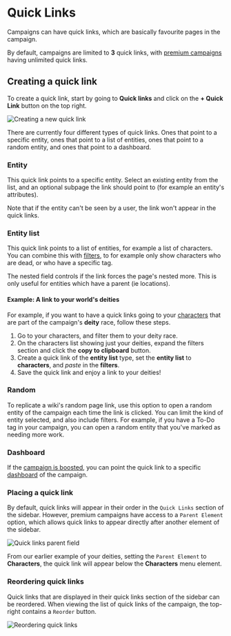 # Quick Links

Campaigns can have quick links, which are basically favourite pages in the campaign.

By default, campaigns are limited to **3** quick links, with [premium campaigns](https://kanka.io/en-US/premium) having unlimited quick links.

## Creating a quick link

To create a quick link, start by going to **Quick links** and click on the **+ Quick Link** button on the top right.

![Creating a new quick link](img/quick-links.png)

There are currently four different types of quick links. Ones that point to a specific entity, ones that point to a list of entities, ones that point to a random entity, and ones that point to a dashboard.

### Entity

This quick link points to a specific entity. Select an existing entity from the list, and an optional subpage the link should point to (for example an entity's attributes).

Note that if the entity can't be seen by a user, the link won't appear in the quick links.

### Entity list

This quick link points to a list of entities, for example a list of characters. You can combine this with [filters](/advanced/filters), to for example only show characters who are dead, or who have a specific tag.

The nested field controls if the link forces the page's nested more. This is only useful for entities which have a parent (ie locations).

#### Example: A link to your world's deities

For example, if you want to have a quick links going to your [characters](/entities/characters) that are part of the campaign's **deity** race, follow these steps.

1. Go to your characters, and filter them to your deity race.
2. On the characters list showing just your deities, expand the filters section and click the **copy to clipboard** button.
3. Create a quick link of the **entity list** type, set the **entity list** to **characters**, and _paste_ in the **filters**.
4. Save the quick link and enjoy a link to your deities!

### Random

To replicate a wiki's random page link, use this option to open a random entity of the campaign each time the link is clicked. You can limit the kind of entity selected, and also include filters. For example, if you have a To-Do tag in your campaign, you can open a random entity that you've marked as needing more work.

### Dashboard

If the [campaign is boosted](https://kanka.io/en-US/premium), you can point the quick link to a specific [dashboard](/guides/campaigns) of the campaign.

### Placing a quick link

By default, quick links will appear in their order in the `Quick Links` section of the sidebar. However, premium campaigns have access to a `Parent Element` option, which allows quick links to appear directly after another element of the sidebar. 

![Quick links parent field](img/quick-links-parent.png)

From our earlier example of your deities, setting the `Parent Element` to **Characters**, the quick link will appear below the **Characters** menu element.

### Reordering quick links

Quick links that are displayed in their quick links section of the sidebar can be reordered. When viewing the list of quick links of the campaign, the top-right contains a `Reorder` button.


![Reordering quick links](img/quick-links-reorder.png)
